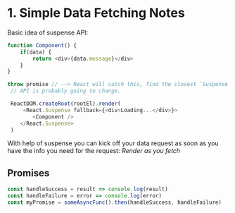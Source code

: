# 1. Simple Data Fetching Notes

Basic idea of suspense API:

```javascript
function Component() {
    if(data) {
        return <div>{data.message}</div>
    }
}

throw promise // --> React will catch this, find the closest `Suspense` component and *suspend* everything from rendering until promise resolves.
 // API is probably going to change.

 ReactDOM.createRoot(rootEl).render(
     <React.Suspense fallback={<div>Loading...</div>}>
        <Component />
    </React.Suspense>
 )
```

With help of suspense you can kick off your data request as soon as you have the info you need for the request: *Render as you fetch*

## Promises

```javascript
const handleSuccess = result => console.log(result)
const handleFailure = error => console.log(error)
const myPromise = someAsyncFunc().then(handleSuccess, handleFailure)
```
